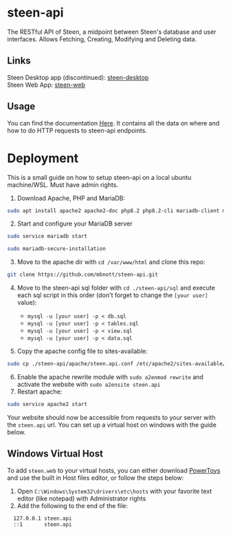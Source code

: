 # steen-api
The RESTful API of Steen, a midpoint between Steen's database and user interfaces. Allows Fetching, Creating, Modifying and Deleting data.

## Links
Steen Desktop app (discontinued): [steen-desktop](https://github.com/mbnott/steen-desktop)  
Steen Web App: [steen-web](https://github.com/mbnott/steen-web)

## Usage
You can find the documentation [Here](https://github.com/mbnott/steen-api/blob/main/documentation.md). It contains all the data on where and how to do HTTP requests to steen-api endpoints.

# Deployment
This is a small guide on how to setup steen-api on a local ubuntu machine/WSL. Must have admin rights.
1. Download Apache, PHP and MariaDB:
```sh
sudo apt install apache2 apache2-doc php8.2 php8.2-cli mariadb-client mariadb-server
```  
2. Start and configure your MariaDB server
```sh
sudo service mariadb start
```  
```sh
sudo mariadb-secure-installation
```  
3. Move to the apache dir with `cd /var/www/html` and clone this repo:
```sh
git clone https://github.com/mbnott/steen-api.git
```  
4. Move to the steen-api sql folder with `cd ./steen-api/sql` and execute each sql script in this order (don't forget to change the `[your user]` value):
   - `mysql -u [your user] -p < db.sql`
   - `mysql -u [your user] -p < tables.sql`
   - `mysql -u [your user] -p < view.sql`
   - `mysql -u [your user] -p < data.sql`

5. Copy the apache config file to sites-available:
```sh
sudo cp ./steen-api/apache/steen.api.conf /etc/apache2/sites-available/
```
6. Enable the apache rewrite module with `sudo a2enmod rewrite` and activate the website with `sudo a2ensite steen.api`
7. Restart apache:
```sh
sudo service apache2 start
```
Your website should now be accessible from requests to your server with the `steen.api` url. You can set up a virtual host on windows with the guide below.
## Windows Virtual Host
To add `steen.web` to your virtual hosts, you can either download [PowerToys](https://learn.microsoft.com/en-us/windows/powertoys/) and use the built in Host files editor, or follow the steps below:  
1. Open `C:\Windows\System32\drivers\etc\hosts` with your favorite text editor (like notepad) with Administrator rights  
2. Add the following to the end of the file:
```
  127.0.0.1 steen.api
  ::1       steen.api
```
